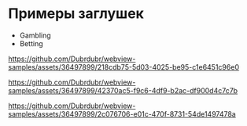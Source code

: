 # Примеры заглушек

- Gambling
- Betting



https://github.com/Dubrdubr/webview-samples/assets/36497899/218cdb75-5d03-4025-be95-c1e6451c96e0



https://github.com/Dubrdubr/webview-samples/assets/36497899/42370ac5-f9c6-4df9-b2ac-df900d4c7c7b



https://github.com/Dubrdubr/webview-samples/assets/36497899/2c076706-e01c-470f-8731-54de1497478a



